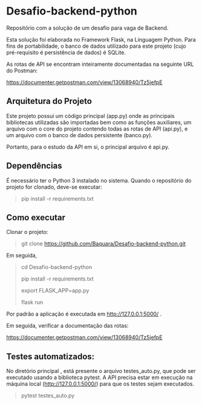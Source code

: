 # Desafio-backend-python

Repositório com a solução de um desafio para vaga de Backend.

Esta solução foi elaborada no Framework Flask, na Linguagem Python. Para fins de portabilidade, o banco de dados utilizado para este projeto (cujo pré-requisito é persistência de dados) é SQLite.

As rotas de API se encontram inteiramente documentadas na seguinte URL do Postman:

https://documenter.getpostman.com/view/13068940/Tz5jefpE

## Arquitetura do Projeto

Este projeto possui um código principal (app.py) onde as principais bibliotecas utilizadas são importadas bem como as funções auxiliares, um arquivo com o core do projeto contendo todas as rotas de API (api.py), e um arquivo com o banco de dados persistente (banco.py).

Portanto, para o estudo da API em si, o principal arquivo é api.py.


## Dependências

É necessário ter o Python 3 instalado no sistema. Quando o repositório do projeto for clonado, deve-se executar:

>pip install -r requirements.txt

## Como executar

Clonar o projeto:

>git clone https://github.com/Baquara/Desafio-backend-python.git

Em seguida,

>cd Desafio-backend-python
>
>pip install -r requirements.txt
>
>export FLASK_APP=app.py
>
>flask run

Por padrão a aplicação é executada em http://127.0.0.1:5000/ .

Em seguida, verificar a documentação das rotas:

https://documenter.getpostman.com/view/13068940/Tz5jefpE


## Testes automatizados:

No diretório principal , está presente o arquivo testes_auto.py, que pode ser executado usando a biblioteca pytest. A API precisa estar em execução na máquina local (http://127.0.0.1:5000/) para que os testes sejam executados. 

>pytest testes_auto.py
